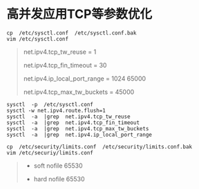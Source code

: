 # 高并发应用TCP等参数优化

```
cp  /etc/sysctl.conf  /etc/sysctl.conf.bak
vim /etc/sysctl.conf
```
> net.ipv4.tcp_tw_reuse = 1
>
> net.ipv4.tcp_fin_timeout = 30
>
> net.ipv4.ip_local_port_range = 1024 65000
>
> net.ipv4.tcp_max_tw_buckets = 45000

```
sysctl  -p  /etc/sysctl.conf
sysctl -w net.ipv4.route.flush=1
sysctl  -a  |grep  net.ipv4.tcp_tw_reuse
sysctl  -a  |grep  net.ipv4.tcp_fin_timeout
sysctl  -a  |grep  net.ipv4.tcp_max_tw_buckets
sysctl  -a  |grep  net.ipv4.ip_local_port_range
```

```
cp  /etc/security/limits.conf  /etc/security/limits.conf.bak
vim /etc/securiy/limits.conf
```

> * soft nofile 65530
>
> * hard nofile 65530

